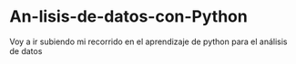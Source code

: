 # An-lisis-de-datos-con-Python
Voy a ir subiendo mi recorrido en el aprendizaje de python para el análisis de datos
